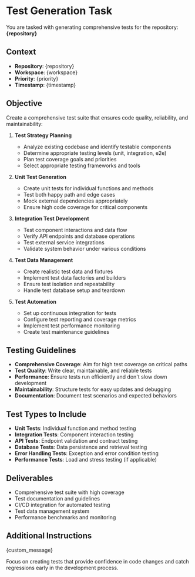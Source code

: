 <!-- TEMPLATE METADATA
Description: Generate comprehensive test suites for existing code
Variables: repository, workspace, priority, custom_message
-->

# Test Generation Task

You are tasked with generating comprehensive tests for the repository: **{repository}**

## Context
- **Repository**: {repository}
- **Workspace**: {workspace}
- **Priority**: {priority}
- **Timestamp**: {timestamp}

## Objective
Create a comprehensive test suite that ensures code quality, reliability, and maintainability:

1. **Test Strategy Planning**
   - Analyze existing codebase and identify testable components
   - Determine appropriate testing levels (unit, integration, e2e)
   - Plan test coverage goals and priorities
   - Select appropriate testing frameworks and tools

2. **Unit Test Generation**
   - Create unit tests for individual functions and methods
   - Test both happy path and edge cases
   - Mock external dependencies appropriately
   - Ensure high code coverage for critical components

3. **Integration Test Development**
   - Test component interactions and data flow
   - Verify API endpoints and database operations
   - Test external service integrations
   - Validate system behavior under various conditions

4. **Test Data Management**
   - Create realistic test data and fixtures
   - Implement test data factories and builders
   - Ensure test isolation and repeatability
   - Handle test database setup and teardown

5. **Test Automation**
   - Set up continuous integration for tests
   - Configure test reporting and coverage metrics
   - Implement test performance monitoring
   - Create test maintenance guidelines

## Testing Guidelines
- **Comprehensive Coverage**: Aim for high test coverage on critical paths
- **Test Quality**: Write clear, maintainable, and reliable tests
- **Performance**: Ensure tests run efficiently and don't slow down development
- **Maintainability**: Structure tests for easy updates and debugging
- **Documentation**: Document test scenarios and expected behaviors

## Test Types to Include
- **Unit Tests**: Individual function and method testing
- **Integration Tests**: Component interaction testing
- **API Tests**: Endpoint validation and contract testing
- **Database Tests**: Data persistence and retrieval testing
- **Error Handling Tests**: Exception and error condition testing
- **Performance Tests**: Load and stress testing (if applicable)

## Deliverables
- Comprehensive test suite with high coverage
- Test documentation and guidelines
- CI/CD integration for automated testing
- Test data management system
- Performance benchmarks and monitoring

## Additional Instructions
{custom_message}

Focus on creating tests that provide confidence in code changes and catch regressions early in the development process.

